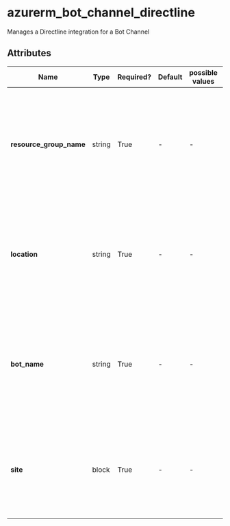 # azurerm_bot_channel_directline

Manages a Directline integration for a Bot Channel

## Attributes

| Name | Type | Required? | Default  | possible values | Description |
| ---- | ---- | --------- | -------- | ----------- | ----------- |
| **resource_group_name** | string | True | -  |  -  | The name of the resource group in which to create the Bot Channel. Changing this forces a new resource to be created. | 
| **location** | string | True | -  |  -  | The supported Azure location where the resource exists. Changing this forces a new resource to be created. | 
| **bot_name** | string | True | -  |  -  | The name of the Bot Resource this channel will be associated with. Changing this forces a new resource to be created. | 
| **site** | block | True | -  |  -  | A site represents a client application that you want to connect to your bot. One or more `site` blocks. | 

